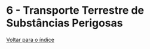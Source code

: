 # 6 - Transporte Terrestre de Substâncias Perigosas

[Voltar para o índice][1]

[1]:https://github.com/marcellobenigno/p2r2-doc
